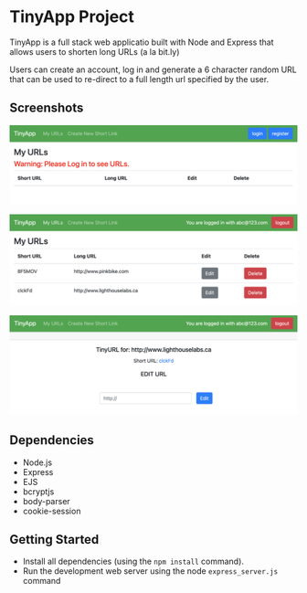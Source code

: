 # TinyApp Project

TinyApp is a full stack web applicatio built with Node and Express that allows users to shorten long URLs (a la bit.ly)

Users can create an account, log in and generate a 6 character random URL that can be used to re-direct to a full length url specified by the user. 

## Screenshots

!["URLs page prior to user login"](https://github.com/smalott16/tinyapp/blob/master/docs/urls%20not%20logged%20in.png?raw=true)

!["URLs page when a user has logged in and added a url"](https://github.com/smalott16/tinyapp/blob/master/docs/urls%20logged%20in.png?raw=true)

!["Page showing newly created short URL for a defined URL. Users can also edit the long URL on this page"](https://github.com/smalott16/tinyapp/blob/master/docs/visit%20url%20and%20edit%20page.png?raw=true)


## Dependencies

- Node.js
- Express
- EJS
- bcryptjs
- body-parser
- cookie-session

## Getting Started

- Install all dependencies (using the `npm install` command).
- Run the development web server using the node `express_server.js` command

